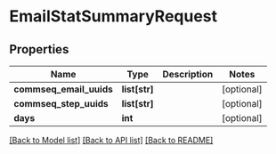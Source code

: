 # EmailStatSummaryRequest

## Properties
Name | Type | Description | Notes
------------ | ------------- | ------------- | -------------
**commseq_email_uuids** | **list[str]** |  | [optional] 
**commseq_step_uuids** | **list[str]** |  | [optional] 
**days** | **int** |  | [optional] 

[[Back to Model list]](../README.md#documentation-for-models) [[Back to API list]](../README.md#documentation-for-api-endpoints) [[Back to README]](../README.md)


